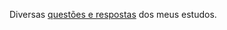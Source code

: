 <p align="justify">
Diversas <a href="https://github.com/lucasrmagalhaes/questions-DIO/issues?q=is%3Aissue+is%3Aclosed">questões e respostas</a> dos meus estudos.
</p>
